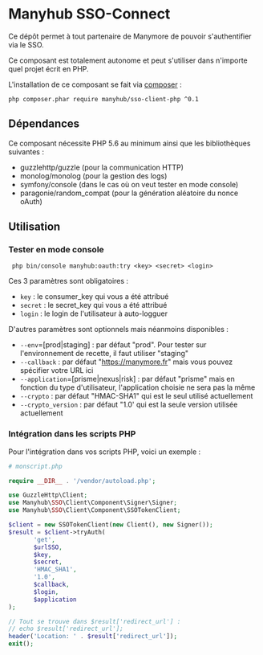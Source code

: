 # Manyhub SSO-Connect 

Ce dépôt permet à tout partenaire de Manymore de pouvoir s'authentifier via le SSO.

Ce composant est totalement autonome et peut s'utiliser dans n'importe quel projet écrit en PHP.

L'installation de ce composant se fait via [composer](https://getcomposer.org) :

 `` php composer.phar require manyhub/sso-client-php ^0.1 ``
 
## Dépendances

Ce composant nécessite PHP 5.6 au minimum ainsi que les bibliothèques suivantes :
 - guzzlehttp/guzzle (pour la communication HTTP)
 - monolog/monolog (pour la gestion des logs)
 - symfony/console (dans le cas où on veut tester en mode console)
 - paragonie/random_compat (pour la génération aléatoire du nonce oAuth)
  
## Utilisation 

### Tester en mode console

`` php bin/console manyhub:oauth:try <key> <secret> <login>``

Ces 3 paramètres sont obligatoires :
 - `key` : le consumer_key qui vous a été attribué
 - `secret` : le secret_key qui vous a été attribué
 - `login` : le login de l'utilisateur à auto-logguer
 
D'autres paramètres sont optionnels mais néanmoins disponibles :
 * `--env`=[prod|staging] : par défaut "prod". Pour tester sur l'environnement de recette, il faut utiliser "staging"
 * `--callback` : par défaut "https://manymore.fr" mais vous pouvez spécifier votre URL ici
 * `--application`=[prisme|nexus|risk] : par défaut "prisme" mais en fonction du type d'utilisateur, l'application choisie ne sera pas la même
 * `--crypto` : par défaut "HMAC-SHA1" qui est le seul utilisé actuellement
 * `--crypto_version` : par défaut "1.0' qui est la seule version utilisée actuellement
 
### Intégration dans les scripts PHP

Pour l'intégration dans vos scripts PHP, voici un exemple :

```php
# monscript.php

require __DIR__ . '/vendor/autoload.php';

use GuzzleHttp\Client;
use Manyhub\SSO\Client\Component\Signer\Signer;
use Manyhub\SSO\Client\Component\SSOTokenClient;

$client = new SSOTokenClient(new Client(), new Signer());
$result = $client->tryAuth(
       'get',
       $urlSSO,
       $key,
       $secret,
       'HMAC_SHA1',
       '1.0',
       $callback,
       $login,
       $application
);

// Tout se trouve dans $result['redirect_url'] :
// echo $result['redirect_url'];
header('Location: ' . $result['redirect_url']);
exit();

```

